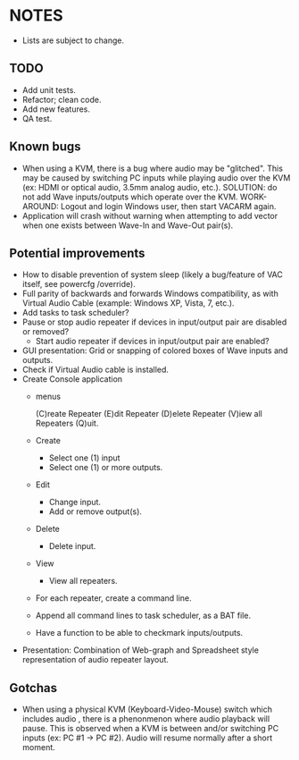 # NOTES

* Lists are subject to change.

## TODO
* Add unit tests.
* Refactor; clean code.
* Add new features.
* QA test.

## Known bugs
* When using a KVM, there is a bug where audio may be "glitched". This may be caused by switching PC inputs while playing audio over the KVM (ex: HDMI or optical audio, 3.5mm analog audio, etc.). SOLUTION: do not add Wave inputs/outputs which operate over the KVM. WORK-AROUND: Logout and login Windows user, then start VACARM again.
* Application will crash without warning when attempting to add vector when one exists between Wave-In and Wave-Out pair(s).

## Potential improvements
* How to disable prevention of system sleep (likely a bug/feature of VAC itself, see powercfg /override).
* Full parity of backwards and forwards Windows compatibility, as with Virtual Audio Cable (example: Windows XP, Vista, 7, etc.).
* Add tasks to task scheduler?
* Pause or stop audio repeater if devices in input/output pair are  disabled or removed?
	* Start audio repeater if devices in input/output pair are enabled?
* GUI presentation: Grid or snapping of colored boxes of Wave inputs and outputs.
* Check if Virtual Audio cable is installed.
* Create Console application
	* menus

		(C)reate Repeater
		(E)dit Repeater
		(D)elete Repeater
		(V)iew all Repeaters
		(Q)uit.

	* Create
		* Select one (1) input
		* Select one (1) or more outputs.
	* Edit
		* Change input.
		* Add or remove output(s).
	* Delete
		* Delete input.
	* View
		* View all repeaters.

	* For each repeater, create a command line.
	* Append all command lines to task scheduler, as a BAT file.
	* Have a function to be able to checkmark inputs/outputs.
* Presentation: Combination of Web-graph and Spreadsheet style representation of audio repeater layout.

## Gotchas
* When using a physical KVM (Keyboard-Video-Mouse) switch which includes audio , there is a phenonmenon where audio playback will pause. This is observed when a KVM is between and/or switching PC inputs (ex: PC #1 -> PC #2). Audio will resume normally after a short moment.